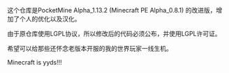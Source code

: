 这个仓库是PocketMine Alpha_1.13.2 (Minecraft PE Alpha_0.8.1) 的改进版，增加了个人的优化以及汉化。

由于原仓库使用LGPL协议，所以修改后的代码必须公布，并使用LGPL许可证。

希望可以给那些还怀念老版本开服的我的世界玩家一线生机。

Minecraft is yyds!!!